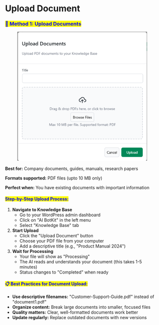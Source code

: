 # Upload Document

### <mark style="color:blue;">📄 Method 1: Upload Documents</mark>



<figure><img src="../../.gitbook/assets/image (9).png" alt=""><figcaption></figcaption></figure>

**Best for:** Company documents, guides, manuals, research papers

**Formats supported:** PDF files (upto 10 MB only)


**Perfect when:** You have existing documents with important information

#### <mark style="color:blue;">**Step-by-Step Upload Process:**</mark>

1. **Navigate to Knowledge Base**
   * Go to your WordPress admin dashboard
   * Click on "AI BotKit" in the left menu
   * Select "Knowledge Base" tab
2. **Start Upload**
   * Click the "Upload Document" button
   * Choose your PDF file from your computer
   * Add a descriptive title (e.g., "Product Manual 2024")
3. **Wait for Processing**
   * Your file will show as "Processing"
   * The AI reads and understands your document (this takes 1-5 minutes)
   * Status changes to "Completed" when ready

####

#### <mark style="color:blue;">**📋 Best Practices for Document Upload:**</mark>

* **Use descriptive filenames:** "Customer-Support-Guide.pdf" instead of "document1.pdf"
* **Organize content:** Break large documents into smaller, focused files
* **Quality matters:** Clear, well-formatted documents work better
* **Update regularly:** Replace outdated documents with new versions
